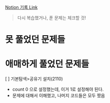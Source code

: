 [Notion 기록 Link](https://jnam.notion.site/3a57997df12848f093fb434e7fef4c4c)

> 다시 복습했거나, 푼 문제는 체크할 것!

# 못 풀었던 문제들

# 애매하게 풀었던 문제들

[ ] 기본탐색>공유기 설치(2110)

- count 0 으로 설정했는데, 이거 1로 설정해야 된다.
- 문제에 대해서 이해했고, 나머지 코드들은 모두 짰음
